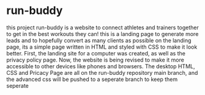 # run-buddy
this project run-buddy is a website to connect athletes and trainers together to get in the best workouts they can!
this is a landing page to generate more leads and to hopefully convert as many clients as possible on the landing page, its a simple page written in HTML and styled with CSS to make it look better. First, the landing site for a computer was created, as well as the privacy policy page. Now, the website is being revised to make it more accessible to other devices like phones and browsers. The desktop HTML, CSS and Pricacy Page are all on the run-buddy repository main branch, and the advanced css will be pushed to a seperate branch to keep them seperate
